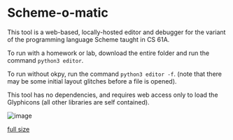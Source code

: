 # Scheme-o-matic
This tool is a web-based, locally-hosted editor and debugger for the variant of the programming language Scheme taught in CS 61A.

To run with a homework or lab, download the entire folder and run the command `python3 editor`.

To run without okpy, run the command `python3 editor -f`. (note that there may be some initial layout glitches before a file is opened).

This tool has no dependencies, and requires web access only to load the Glyphicons (all other libraries are self contained).

![image](https://user-images.githubusercontent.com/18374604/54813780-8a6a6f00-4c4b-11e9-851a-17da50dd236a.png)

[full size](https://user-images.githubusercontent.com/18374604/54813780-8a6a6f00-4c4b-11e9-851a-17da50dd236a.png)
